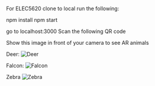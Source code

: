 For ELEC5620
clone to local
run the following:

npm install
npm start

go to localhost:3000
Scan the following QR code 


Show this image in front of your camera to see AR animals

Deer:
![Deer](url "https://github.com/SauryCC/MetaZooAR/blob/test/MetaZooAR/QR/deer.png")

Falcon:
![Falcon](url "https://github.com/SauryCC/MetaZooAR/blob/test/MetaZooAR/QR/falcon.png")

Zebra
![Zebra](url "https://github.com/SauryCC/MetaZooAR/blob/test/MetaZooAR/QR/zebra.png")

